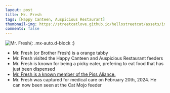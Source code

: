 ```yaml
---
layout: post
title: Mr. Fresh
tags: [Happy Canteen, Auspicious Restaurant]
thumbnail-img: https://streetcatlove.github.io/hellostreetcat/assets/img/fresh.png
comments: false
---
```


![Mr. Fresh](https://streetcatlove.github.io/hellostreetcat/assets/img/fresh.png){: .mx-auto.d-block :}

* Mr. Fresh (or Brother Fresh) is a orange tabby
* Mr. Fresh visited the Happy Canteen and Auspicious Restaurant feeders
* Mr. Fresh is known for being a picky eater, prefering to eat food that has just been dispensed
* [Mr. Fresh is a known member of the Piss Aliance.](/piss_alliance/)
* Mr. Fresh was captured for medical care on February 20th, 2024. He can now been seen at the Cat Mojo feeder
